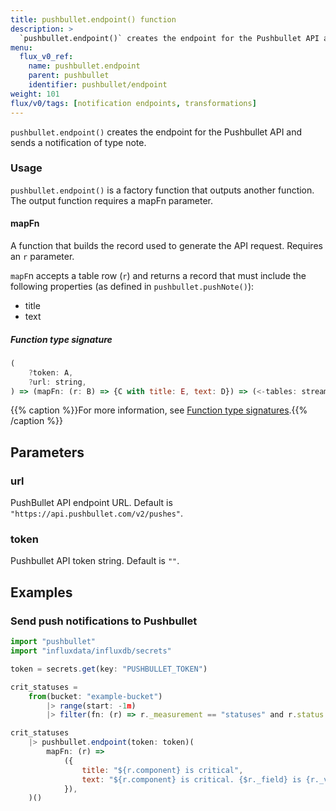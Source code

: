 ```yaml
---
title: pushbullet.endpoint() function
description: >
  `pushbullet.endpoint()` creates the endpoint for the Pushbullet API and sends a notification of type note.
menu:
  flux_v0_ref:
    name: pushbullet.endpoint
    parent: pushbullet
    identifier: pushbullet/endpoint
weight: 101
flux/v0/tags: [notification endpoints, transformations]
---
```


<!------------------------------------------------------------------------------

IMPORTANT: This page was generated from comments in the Flux source code. Any
edits made directly to this page will be overwritten the next time the
documentation is generated. 

To make updates to this documentation, update the function comments above the
function definition in the Flux source code:

https://github.com/influxdata/flux/blob/master/stdlib/pushbullet/pushbullet.flux#L111-L131

Contributing to Flux: https://github.com/influxdata/flux#contributing
Fluxdoc syntax: https://github.com/influxdata/flux/blob/master/docs/fluxdoc.md

------------------------------------------------------------------------------->

`pushbullet.endpoint()` creates the endpoint for the Pushbullet API and sends a notification of type note.

### Usage
`pushbullet.endpoint()` is a factory function that outputs another function.
The output function requires a mapFn parameter.

#### mapFn
A function that builds the record used to generate the API request.
Requires an `r` parameter.

`mapF`n accepts a table row (`r`) and returns a record that must include the
following properties (as defined in `pushbullet.pushNote()`):

- title
- text

##### Function type signature

```js
(
    ?token: A,
    ?url: string,
) => (mapFn: (r: B) => {C with title: E, text: D}) => (<-tables: stream[B]) => stream[{B with _sent: string}]
```

{{% caption %}}For more information, see [Function type signatures](/flux/v0/function-type-signatures/).{{% /caption %}}

## Parameters

### url

PushBullet API endpoint URL. Default is `"https://api.pushbullet.com/v2/pushes"`.



### token

Pushbullet API token string.  Default is `""`.




## Examples

### Send push notifications to Pushbullet

```js
import "pushbullet"
import "influxdata/influxdb/secrets"

token = secrets.get(key: "PUSHBULLET_TOKEN")

crit_statuses =
    from(bucket: "example-bucket")
        |> range(start: -1m)
        |> filter(fn: (r) => r._measurement == "statuses" and r.status == "crit")

crit_statuses
    |> pushbullet.endpoint(token: token)(
        mapFn: (r) =>
            ({
                title: "${r.component} is critical",
                text: "${r.component} is critical. {$r._field} is {r._value}.",
            }),
    )()

```

